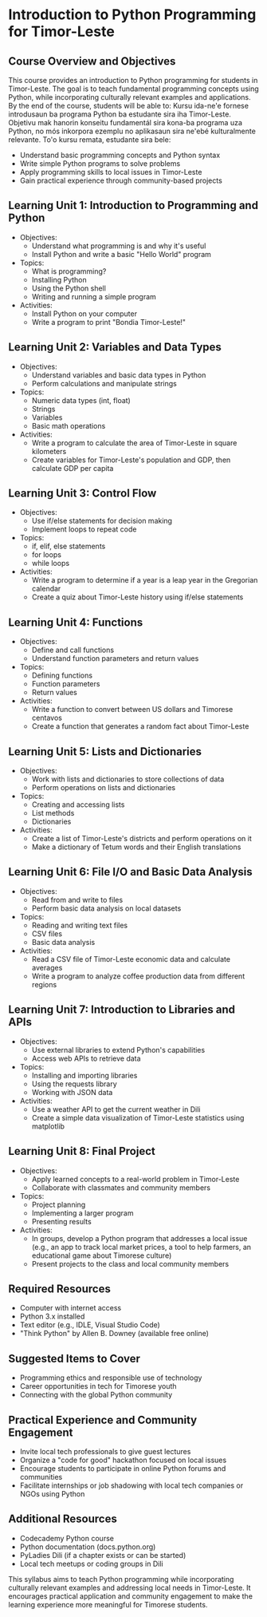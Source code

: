 # Introduction to Python Programming for Timor-Leste

## Course Overview and Objectives

This course provides an introduction to Python programming for students in Timor-Leste. The goal is to teach fundamental programming concepts using Python, while incorporating culturally relevant examples and applications. By the end of the course, students will be able to:
Kursu ida-ne'e fornese introdusaun ba programa Python ba estudante sira iha Timor-Leste. Objetivu mak hanorin konseitu fundamentál sira kona-ba programa uza Python, no mós inkorpora ezemplu no aplikasaun sira ne'ebé kulturalmente relevante. To'o kursu remata, estudante sira bele:

- Understand basic programming concepts and Python syntax
- Write simple Python programs to solve problems
- Apply programming skills to local issues in Timor-Leste
- Gain practical experience through community-based projects

## Learning Unit 1: Introduction to Programming and Python
- Objectives:  
  * Understand what programming is and why it's useful
  * Install Python and write a basic "Hello World" program
- Topics:
  * What is programming? 
  * Installing Python
  * Using the Python shell
  * Writing and running a simple program
- Activities:
  * Install Python on your computer
  * Write a program to print "Bondia Timor-Leste!"

## Learning Unit 2: Variables and Data Types  
- Objectives:
  * Understand variables and basic data types in Python
  * Perform calculations and manipulate strings
- Topics:
  * Numeric data types (int, float)
  * Strings
  * Variables
  * Basic math operations
- Activities:
  * Write a program to calculate the area of Timor-Leste in square kilometers
  * Create variables for Timor-Leste's population and GDP, then calculate GDP per capita

## Learning Unit 3: Control Flow
- Objectives:
  * Use if/else statements for decision making
  * Implement loops to repeat code
- Topics:
  * if, elif, else statements  
  * for loops
  * while loops
- Activities:
  * Write a program to determine if a year is a leap year in the Gregorian calendar
  * Create a quiz about Timor-Leste history using if/else statements

## Learning Unit 4: Functions
- Objectives:
  * Define and call functions
  * Understand function parameters and return values
- Topics:
  * Defining functions
  * Function parameters
  * Return values
- Activities:
  * Write a function to convert between US dollars and Timorese centavos
  * Create a function that generates a random fact about Timor-Leste

## Learning Unit 5: Lists and Dictionaries
- Objectives:
  * Work with lists and dictionaries to store collections of data
  * Perform operations on lists and dictionaries
- Topics:
  * Creating and accessing lists
  * List methods
  * Dictionaries
- Activities:
  * Create a list of Timor-Leste's districts and perform operations on it
  * Make a dictionary of Tetum words and their English translations

## Learning Unit 6: File I/O and Basic Data Analysis
- Objectives:
  * Read from and write to files
  * Perform basic data analysis on local datasets
- Topics:
  * Reading and writing text files
  * CSV files
  * Basic data analysis
- Activities:
  * Read a CSV file of Timor-Leste economic data and calculate averages
  * Write a program to analyze coffee production data from different regions

## Learning Unit 7: Introduction to Libraries and APIs
- Objectives:
  * Use external libraries to extend Python's capabilities
  * Access web APIs to retrieve data
- Topics:
  * Installing and importing libraries
  * Using the requests library
  * Working with JSON data
- Activities:
  * Use a weather API to get the current weather in Dili
  * Create a simple data visualization of Timor-Leste statistics using matplotlib

## Learning Unit 8: Final Project
- Objectives:
  * Apply learned concepts to a real-world problem in Timor-Leste
  * Collaborate with classmates and community members
- Topics:
  * Project planning
  * Implementing a larger program
  * Presenting results
- Activities:
  * In groups, develop a Python program that addresses a local issue (e.g., an app to track local market prices, a tool to help farmers, an educational game about Timorese culture)
  * Present projects to the class and local community members

## Required Resources

- Computer with internet access
- Python 3.x installed
- Text editor (e.g., IDLE, Visual Studio Code)
- "Think Python" by Allen B. Downey (available free online)

## Suggested Items to Cover

- Programming ethics and responsible use of technology
- Career opportunities in tech for Timorese youth
- Connecting with the global Python community

## Practical Experience and Community Engagement

- Invite local tech professionals to give guest lectures
- Organize a "code for good" hackathon focused on local issues
- Encourage students to participate in online Python forums and communities
- Facilitate internships or job shadowing with local tech companies or NGOs using Python

## Additional Resources

- Codecademy Python course
- Python documentation (docs.python.org)
- PyLadies Dili (if a chapter exists or can be started)
- Local tech meetups or coding groups in Dili

This syllabus aims to teach Python programming while incorporating culturally relevant examples and addressing local needs in Timor-Leste. It encourages practical application and community engagement to make the learning experience more meaningful for Timorese students.